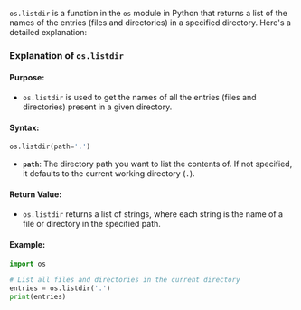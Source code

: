 `os.listdir` is a function in the `os` module in Python that returns a list of the names of the entries (files and directories) in a specified directory. Here's a detailed explanation:

### Explanation of `os.listdir`

#### Purpose:
- `os.listdir` is used to get the names of all the entries (files and directories) present in a given directory.

#### Syntax:
```python
os.listdir(path='.')
```

- **`path`**: The directory path you want to list the contents of. If not specified, it defaults to the current working directory (`.`).

#### Return Value:
- `os.listdir` returns a list of strings, where each string is the name of a file or directory in the specified path.

#### Example:

```python
import os

# List all files and directories in the current directory
entries = os.listdir('.')
print(entries)
```
